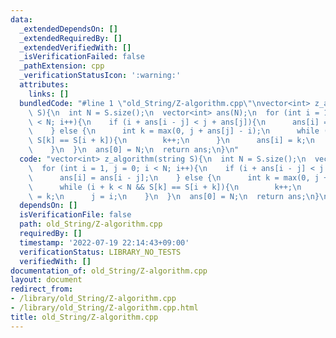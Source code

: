 ```yaml
---
data:
  _extendedDependsOn: []
  _extendedRequiredBy: []
  _extendedVerifiedWith: []
  _isVerificationFailed: false
  _pathExtension: cpp
  _verificationStatusIcon: ':warning:'
  attributes:
    links: []
  bundledCode: "#line 1 \"old_String/Z-algorithm.cpp\"\nvector<int> z_algorithm(string\
    \ S){\n  int N = S.size();\n  vector<int> ans(N);\n  for (int i = 1, j = 0; i\
    \ < N; i++){\n    if (i + ans[i - j] < j + ans[j]){\n      ans[i] = ans[i - j];\n\
    \    } else {\n      int k = max(0, j + ans[j] - i);\n      while (i + k < N &&\
    \ S[k] == S[i + k]){\n        k++;\n      }\n      ans[i] = k;\n      j = i;\n\
    \    }\n  }\n  ans[0] = N;\n  return ans;\n}\n"
  code: "vector<int> z_algorithm(string S){\n  int N = S.size();\n  vector<int> ans(N);\n\
    \  for (int i = 1, j = 0; i < N; i++){\n    if (i + ans[i - j] < j + ans[j]){\n\
    \      ans[i] = ans[i - j];\n    } else {\n      int k = max(0, j + ans[j] - i);\n\
    \      while (i + k < N && S[k] == S[i + k]){\n        k++;\n      }\n      ans[i]\
    \ = k;\n      j = i;\n    }\n  }\n  ans[0] = N;\n  return ans;\n}\n"
  dependsOn: []
  isVerificationFile: false
  path: old_String/Z-algorithm.cpp
  requiredBy: []
  timestamp: '2022-07-19 22:14:43+09:00'
  verificationStatus: LIBRARY_NO_TESTS
  verifiedWith: []
documentation_of: old_String/Z-algorithm.cpp
layout: document
redirect_from:
- /library/old_String/Z-algorithm.cpp
- /library/old_String/Z-algorithm.cpp.html
title: old_String/Z-algorithm.cpp
---
```

